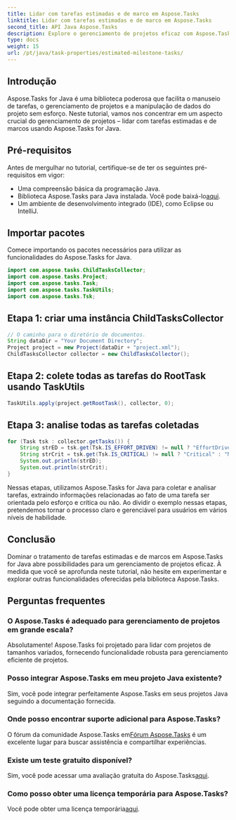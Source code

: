 ```yaml
---
title: Lidar com tarefas estimadas e de marco em Aspose.Tasks
linktitle: Lidar com tarefas estimadas e de marco em Aspose.Tasks
second_title: API Java Aspose.Tasks
description: Explore o gerenciamento de projetos eficaz com Aspose.Tasks for Java. Lide com tarefas estimadas e de marcos sem esforço. Baixe a biblioteca agora!
type: docs
weight: 15
url: /pt/java/task-properties/estimated-milestone-tasks/
---
```

## Introdução
Aspose.Tasks for Java é uma biblioteca poderosa que facilita o manuseio de tarefas, o gerenciamento de projetos e a manipulação de dados do projeto sem esforço. Neste tutorial, vamos nos concentrar em um aspecto crucial do gerenciamento de projetos – lidar com tarefas estimadas e de marcos usando Aspose.Tasks for Java.
## Pré-requisitos
Antes de mergulhar no tutorial, certifique-se de ter os seguintes pré-requisitos em vigor:
- Uma compreensão básica da programação Java.
-  Biblioteca Aspose.Tasks para Java instalada. Você pode baixá-lo[aqui](https://releases.aspose.com/tasks/java/).
- Um ambiente de desenvolvimento integrado (IDE), como Eclipse ou IntelliJ.
## Importar pacotes
Comece importando os pacotes necessários para utilizar as funcionalidades do Aspose.Tasks for Java.
```java
import com.aspose.tasks.ChildTasksCollector;
import com.aspose.tasks.Project;
import com.aspose.tasks.Task;
import com.aspose.tasks.TaskUtils;
import com.aspose.tasks.Tsk;

```
## Etapa 1: criar uma instância ChildTasksCollector
```java
// O caminho para o diretório de documentos.
String dataDir = "Your Document Directory";
Project project = new Project(dataDir + "project.xml");
ChildTasksCollector collector = new ChildTasksCollector();
```
## Etapa 2: colete todas as tarefas do RootTask usando TaskUtils
```java
TaskUtils.apply(project.getRootTask(), collector, 0);
```
## Etapa 3: analise todas as tarefas coletadas
```java
for (Task tsk : collector.getTasks()) {
    String strED = tsk.get(Tsk.IS_EFFORT_DRIVEN) != null ? "EffortDriven" : "Non-EffortDriven";
    String strCrit = tsk.get(Tsk.IS_CRITICAL) != null ? "Critical" : "Non-Critical";
    System.out.println(strED);
    System.out.println(strCrit);
}
```
Nessas etapas, utilizamos Aspose.Tasks for Java para coletar e analisar tarefas, extraindo informações relacionadas ao fato de uma tarefa ser orientada pelo esforço e crítica ou não.
Ao dividir o exemplo nessas etapas, pretendemos tornar o processo claro e gerenciável para usuários em vários níveis de habilidade.
## Conclusão
Dominar o tratamento de tarefas estimadas e de marcos em Aspose.Tasks for Java abre possibilidades para um gerenciamento de projetos eficaz. À medida que você se aprofunda neste tutorial, não hesite em experimentar e explorar outras funcionalidades oferecidas pela biblioteca Aspose.Tasks.

## Perguntas frequentes
### O Aspose.Tasks é adequado para gerenciamento de projetos em grande escala?
Absolutamente! Aspose.Tasks foi projetado para lidar com projetos de tamanhos variados, fornecendo funcionalidade robusta para gerenciamento eficiente de projetos.
### Posso integrar Aspose.Tasks em meu projeto Java existente?
Sim, você pode integrar perfeitamente Aspose.Tasks em seus projetos Java seguindo a documentação fornecida.
### Onde posso encontrar suporte adicional para Aspose.Tasks?
 O fórum da comunidade Aspose.Tasks em[Fórum Aspose.Tasks](https://forum.aspose.com/c/tasks/15) é um excelente lugar para buscar assistência e compartilhar experiências.
### Existe um teste gratuito disponível?
 Sim, você pode acessar uma avaliação gratuita do Aspose.Tasks[aqui](https://releases.aspose.com/).
### Como posso obter uma licença temporária para Aspose.Tasks?
 Você pode obter uma licença temporária[aqui](https://purchase.aspose.com/temporary-license/).